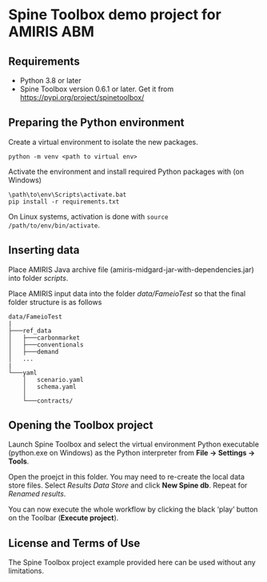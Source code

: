 Spine Toolbox demo project for AMIRIS ABM
=========================================

## Requirements

* Python 3.8 or later
* Spine Toolbox version 0.6.1 or later. 
  Get it from https://pypi.org/project/spinetoolbox/


## Preparing the Python environment

Create a virtual environment to isolate the new packages.

    python -m venv <path to virtual env>

Activate the environment and install required Python packages with (on Windows)
    
    \path\to\env\Scripts\activate.bat
    pip install -r requirements.txt
    
On Linux systems, activation is done with `source /path/to/env/bin/activate`.


## Inserting data

Place AMIRIS Java archive file (amiris-midgard-jar-with-dependencies.jar) 
into folder *scripts*.

Place AMIRIS input data into the folder *data/FameioTest* so that the final folder 
structure is as follows

```
data/FameioTest
|
├───ref_data
│   ├───carbonmarket
│   ├───conventionals
│   ├───demand
│   ...
|
└───yaml
    │   scenario.yaml
    │   schema.yaml
    │
    └───contracts/
```


## Opening the Toolbox project

Launch Spine Toolbox and select the virtual environment Python executable 
(python.exe on Windows) as the Python interpreter from **File -> Settings -> Tools**.

Open the proejct in this folder. You may need to re-create the local data store
files. Select *Results Data Store* and click **New Spine db**. Repeat for 
*Renamed results*.

You can now execute the whole workflow by clicking the black ‘play’ button 
on the Toolbar (**Execute project**).


## License and Terms of Use

The Spine Toolbox project example provided here can be used without any limitations.

